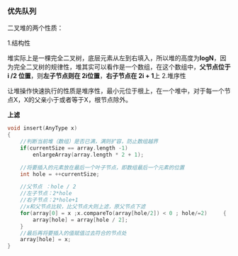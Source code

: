 ### 优先队列

二叉堆的两个性质：

1.结构性

堆实际上是一棵完全二叉树，底层元素从左到右填入，所以堆的高度为**logN**，因为完全二叉树的规律性，堆其实可以看作是一个数组，在这个数组中，**父节点位于 i /2 位置**，则**左子节点则在 2i位置**，**右子节点在 2i + 1**上
2.堆序性

让堆操作快速执行的性质是堆序性，最小元位于根上，在一个堆中，对于每一个节点X，X的父亲小于或者等于X，根节点除外。

**上滤**

```c++
void insert(AnyType x) 
{
    //判断当前堆（数组）是否已满，满则扩容，防止数组越界
    if(currentSize == array.length -1)
        enlargeArray(array.length * 2 + 1);

    //将要插入的元素放在最后一个叶子节点，即数组最后一个元素的位置
    int hole = ++currentSize;

    //父节点 ：hole / 2 
    //左子节点：2*hole
    //右子节点：2*hole+1
    //x和父节点比较，比父节点大则上滤，原父节点下滤
    for(array[0] = x ;x.compareTo(array[hole/2]) < 0 ; hole/=2) 	{
        array[hole] = array[hole / 2];
    }
    //最后再将要插入的值赋值过去符合的节点处
    array[hole] = x;
}
```

